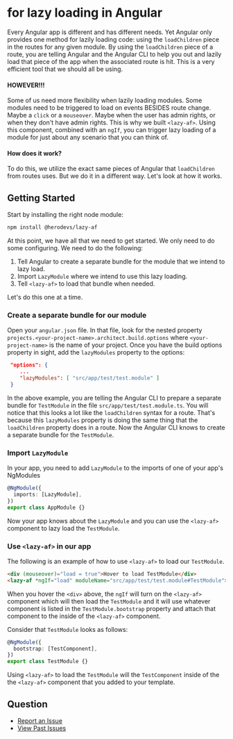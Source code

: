 # <lazy-af> for lazy loading in Angular

Every Angular app is different and has different needs. Yet Angular only provides
one method for lazily loading code: using the `loadChildren` piece in the routes
for any given module. By using the `loadChildren` piece of a route, you are telling
Angular and the Angular CLI to help you out and lazily load that piece of the app
when the associated route is hit. This is a very efficient tool that we should
all be using.

#### HOWEVER!!!

Some of us need more flexibility when lazily loading modules. Some modules need
to be triggered to load on events BESIDES route change. Maybe a `click` or a
`mouseover`. Maybe when the user has admin rights, or when they don't have
admin rights. This is why we built `<lazy-af>`. Using this component, combined
with an `ngIf`, you can trigger lazy loading of a module for just about any
scenario that you can think of.

#### How does it work?

To do this, we utilize the exact same pieces of Angular that `loadChildren` from
routes uses. But we do it in a different way. Let's look at how it works.

## Getting Started

Start by installing the right node module:

```bash
npm install @herodevs/lazy-af
```

At this point, we have all that we need to get started. We only need to do some
configuring. We need to do the following:

1. Tell Angular to create a separate bundle for the module that we intend to
   lazy load.
2. Import `LazyModule` where we intend to use this lazy loading.
3. Tell `<lazy-af>` to load that bundle when needed.

Let's do this one at a time.

### Create a separate bundle for our module

Open your `angular.json` file. In that file, look for the nested property
`projects.<your-project-name>.architect.build.options` where `<your-project-name>`
is the name of your project. Once you have the build options property in
sight, add the `lazyModules` property to the options:

```json
 "options": {
    ...
    "lazyModules": [ "src/app/test/test.module" ]
 }
```

In the above example, you are telling the Angular CLI to prepare a separate
bundle for `TestModule` in the file `src/app/test/test.module.ts`. You will
notice that this looks a lot like the `loadChildren` syntax for a route.
That's because this `lazyModules` property is doing the same thing that
the `loadChildren` property does in a route. Now the Angular CLI knows to
create a separate bundle for the `TestModule`.

### Import `LazyModule`

In your app, you need to add `LazyModule` to the imports of one of your
app's NgModules

```typescript
@NgModule({
  imports: [LazyModule],
})
export class AppModule {}
```

Now your app knows about the `LazyModule` and you can use the `<lazy-af>`
component to lazy load the `TestModule`.

### Use `<lazy-af>` in our app

The following is an example of how to use `<lazy-af>` to load our `TestModule`.

```html
<div (mouseover)="load = true">Hover to load TestModule</div>
<lazy-af *ngIf="load" moduleName="src/app/test/test.module#TestModule"></lazy-af>
```

When you hover the `<div>` above, the `ngIf` will turn on the `<lazy-af>` component
which will then load the `TestModule` and it will use whatever component is
listed in the `TestModule.bootstrap` property and attach that component to the
inside of the `<lazy-af>` component.

Consider that `TestModule` looks as follows:

```typescript
@NgModule({
  bootstrap: [TestComponent],
})
export class TestModule {}
```

Using `<lazy-af>` to load the `TestModule` will the `TestComponent` inside of the
the `<lazy-af>` component that you added to your template.

## Question

- [Report an Issue](https://github.com/herodevs/herodevs-packages/issues)
- [View Past Issues](https://github.com/herodevs/herodevs-packages/issues?utf8=%E2%9C%93&q=is%3Aissue+is%3Aclosed+)
